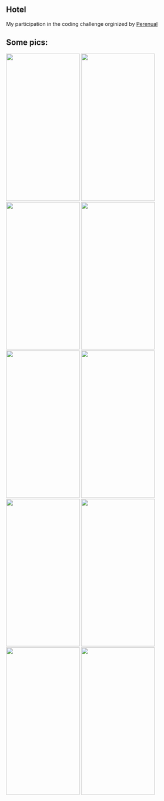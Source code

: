 <h2>Hotel</h2>
My participation in the coding challenge orginized by <a href="https://perenual.com/docs/api"> Perenual</a>
<h2>Some pics:</h2>
<img src="https://github.com/Meriem453/Hotel_App_Challenge/assets/75329424/12dad46d-35a9-48c9-9232-c9720a2b8f11" height=400 width=200>
<img src="https://github.com/Meriem453/Hotel_App_Challenge/assets/75329424/1b23cab6-55ce-4ceb-9fae-cf6e5125552a" height=400 width=200>
<img src="https://github.com/Meriem453/Hotel_App_Challenge/assets/75329424/7a135e3f-b5bd-417e-bb22-f43808c5c832" height=400 width=200>
<img src="https://github.com/Meriem453/Hotel_App_Challenge/assets/75329424/77bf062a-5a5e-4292-8c00-8b748be41d55" height=400 width=200>
<img src="https://github.com/Meriem453/Hotel_App_Challenge/assets/75329424/e2b6f5a8-0e22-436f-9957-9d46fb7aed31" height=400 width=200>
<img src="https://github.com/Meriem453/Hotel_App_Challenge/assets/75329424/1313fa6d-5dfd-4b8a-aa6f-bb12b81d2397" height=400 width=200>
<img src="https://github.com/Meriem453/Hotel_App_Challenge/assets/75329424/d91c5935-5608-4dde-bfb9-a122751c1a1b" height=400 width=200>
<img src="https://github.com/Meriem453/Hotel_App_Challenge/assets/75329424/291846c2-eaae-461f-aba7-a36a2d693a3c" height=400 width=200>
<img src="https://github.com/Meriem453/Hotel_App_Challenge/assets/75329424/cd0a50b0-6f5b-44a0-a1e9-0ded62800ee7" height=400 width=200>
<img src="https://github.com/Meriem453/Hotel_App_Challenge/assets/75329424/75baf6ff-39e7-43e2-8d08-3176fc7b9cf1" height=400 width=200>



